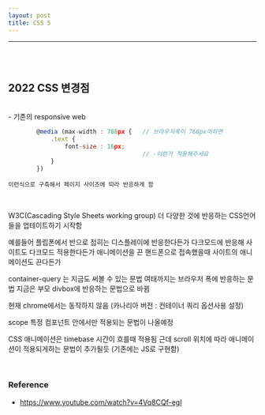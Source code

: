 ```yaml
---
layout: post
title: CSS 5
---
```


---

<br><br>

## 2022 CSS 변경점

<br>
- 기존의 responsive web

```javascript
        @media (max-width : 768px {   // 브라우저폭이 768px이하면
            .text {
                font-size : 16px;
                                      // -이런거 적용해주세요
            }
        })

```

    이런식으로 구축해서 페이지 사이즈에 따라 반응하게 함

<br>

W3C(Cascading Style Sheets working group) 더 다양한 것에
반응하는 CSS언어들을 업테이트하기 시작함

예를들어 플립폰에서 반으로 접히는 디스플레이에 반응한다든가
다크모드에 반응해 사이트도 다크모드 적용한다든가
애니메이션을 끈 핸드폰으로 접속했을때 사이트의 애니메이션도 끈다든가

container-query 는 지금도 써볼 수 있는 문법
여태까지는 브라우저 폭에 반응하는 문법
지금은 부모 divbox에 반응하는 문법으로 바뀜

현재 chrome에서는 동작하지 않음 (카나리아 버전 : 컨테이너 쿼리 옵션사용 설정)

scope 특정 컴포넌트 안에서만 적용되는 문법이 나올예정

CSS 애니메이션은 timebase 시간이 흐를때 적용됨
근데 scroll 위치에 따라 애니메이션이 적용되게하는 문법이 추가될듯
(기존에는 JS로 구현함)

<br>

### Reference

- <https://www.youtube.com/watch?v=4Vq8CQf-egI>

<br>
